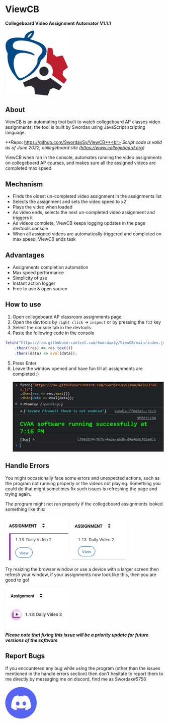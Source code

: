 # ViewCB

**Collegeboard Video Assignment Automator
V1.1.1**

<img alt="ViewCB Logo" src="/docs/viewcb-logo.png" width="200">

## About

ViewCB is an automating tool built to watch collegeboard AP classes video assignments,
the tool is built by Swordax using JavaScript scripting language.

**Repo: https://github.com/SwordaxSy/ViewCB**<br>
_Script code is valid as of June 2022, collegeboard site (https://www.collegeboard.org)_

ViewCB when ran in the console, automates running the video assignments on
collegeboard AP courses, and makes sure all the assigned videos are completed max speed.

## Mechanism

-   Finds the oldest un-completed video assignment in the assignments list
-   Selects the assignment and sets the video speed to x2
-   Plays the video when loaded
-   As video ends, selects the next un-completed video assignment and triggers it
-   As videos complete, ViewCB keeps logging updates in the page devtools console
-   When all assigned videos are automatically triggered and completed on max speed, ViewCB ends task

## Advantages

-   Assignments completion automation
-   Max speed performance
-   Simplicity of use
-   Instant action logger
-   Free to use & open source

## How to use

1.  Open collegeboard AP classroom assignments page
2.  Open the devtools by `right click` -> `inspect` or by pressing the `f12` key
3.  Select the console tab in the devtools
4.  Paste the following code in the console

```js
fetch("https://raw.githubusercontent.com/SwordaxSy/ViewCB/main/index.js")
    .then((res) => res.text())
    .then((data) => eval(data));
```

5.  Press Enter
6.  Leave the window opened and have fun till all assignments are completed :)<br><br>
    ![implementation example](/docs/implementation-example.png)

## Handle Errors

You might occasionally face some errors and unexpected actions, such as the
program not running properly or the videos not playing. Something you could do
that might sometimes fix such issues is refreshing the page and trying again.

The program might not run properly if the collegeboard assignments looked
something like this:
<br><br>
![invalid example 1](/docs/invalid-example-1.png)
![invalid example 2](/docs/invalid-example-2.png)
<br><br>
Try resizing the browser window or use a device with a larger screen then refresh your
window, if your assignments now look like this, then you are good to go!
<br><br>
![valid example](/docs/valid-example.png)
<br><br>
**_Please note that fixing this issue will be a priority update for future versions of the software_**

## Report Bugs

If you encountered any bug while using the program (other than the issues mentioned
in the handle errors section) then don't hesitate to report them to me directly by messaging
me on discord, find me as Swordax#5756
<br><br>[<img alt="Discord Logo" src="/docs/discord-logo.png" width="100">](https://discord.com/users/465453058667839499/)<br><br>
